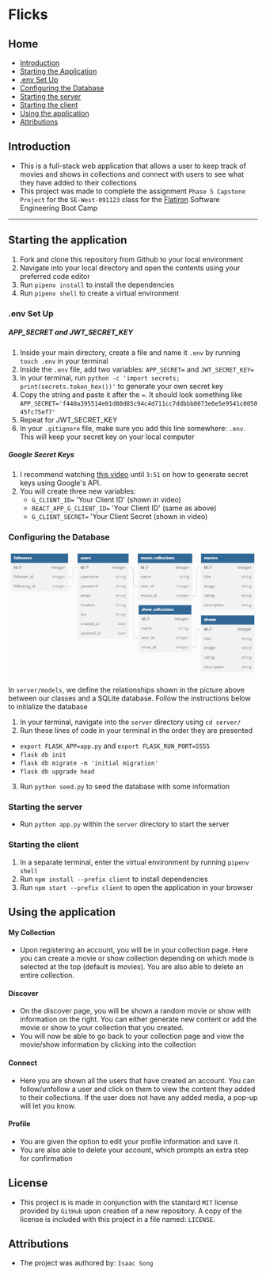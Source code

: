 # Flicks

## Home

* [Introduction](#introduction)
* [Starting the Application](#starting-the-application)
* [.env Set Up](#.env-set-up)
* [Configuring the Database](#configuring-the-database)
* [Starting the server](#starting-the-server)
* [Starting the client](#starting-the-client)
* [Using the application](#using-the-application)
* [Attributions](#attributions)


## Introduction

- This is a full-stack web application that allows a user to keep track of movies and shows in collections and connect with users to see what they have added to their collections
- This project was made to complete the assignment `Phase 5 Capstone Project` for the `SE-West-091123` class for the [Flatiron](https://flatironschool.com/) Software Engineering Boot Camp

---

## Starting the application

1. Fork and clone this repository from Github to your local environment
2. Navigate into your local directory and open the contents using your preferred code editor
3. Run `pipenv install` to install the dependencies
4. Run `pipenv shell` to create a virtual environment

### .env Set Up
##### APP_SECRET and JWT_SECRET_KEY
1. Inside your main directory, create a file and name it `.env` by running `touch .env` in your terminal
2. Inside the `.env` file, add two variables: `APP_SECRET=` and `JWT_SECRET_KEY=`
3. In your terminal, run `python -c 'import secrets; print(secrets.token_hex())'` to generate your own secret key
4. Copy the string and paste it after the `=`. It should look something like `APP_SECRET='f440a395514e01d80d85c94c4d711cc7ddbbb8073e0e5e9541c005045fc75ef7'`
5. Repeat for JWT_SECRET_KEY
6. In your `.gitignore` file, make sure you add this line somewhere: `.env`. This will keep your secret key on your local computer
##### Google Secret Keys
1. I recommend watching [this video](https://www.youtube.com/watch?v=roxC8SMs7HU) until `3:51` on how to generate secret keys using Google's API.
2. You will create three new variables:
    - `G_CLIENT_ID=` 'Your Client ID' (shown in video)
    - `REACT_APP_G_CLIENT_ID=` 'Your Client ID' (same as above)
    - `G_CLIENT_SECRET=` 'Your Client Secret (shown in video)

### Configuring the Database
![Diagram for our backend](client/public/flicksModels.PNG)

In `server/models`, we define the relationships shown in the picture above between our classes and a SQLite database. Follow the instructions below to initialize the database

1. In your terminal, navigate into the `server` directory using `cd server/`
2. Run these lines of code in your terminal in the order they are presented
- `export FLASK_APP=app.py` and `export FLASK_RUN_PORT=5555`
- `flask db init`
- `flask db migrate -m 'initial migration'`
- `flask db upgrade head`
3. Run `python seed.py` to seed the database with some information

### Starting the server
- Run `python app.py` within the `server` directory to start the server

### Starting the client
1. In a separate terminal, enter the virtual environment by running `pipenv shell`
2. Run `npm install --prefix client` to install dependencies
3. Run `npm start --prefix client` to open the application in your browser

## Using the application
#### My Collection
- Upon registering an account, you will be in your collection page. Here you can create a movie or show collection depending on which mode is selected at the top (default is movies). You are also able to delete an entire collection.
#### Discover
- On the discover page, you will be shown a random movie or show with information on the right. You can either generate new content or add the movie or show to your collection that you created.
- You will now be able to go back to your collection page and view the movie/show information by clicking into the collection
#### Connect
- Here you are shown all the users that have created an account. You can follow/unfollow a user and click on them to view the content they added to their collections. If the user does not have any added media, a pop-up will let you know.
#### Profile
- You are given the option to edit your profile information and save it.
- You are also able to delete your account, which prompts an extra step for confirmation

## License

- This project is is made in conjunction with the standard `MIT` license provided by `GitHub` upon creation of a new repository. A copy of the license is included with this project in a file named: `LICENSE`.

## Attributions

- The project was authored by: `Isaac Song`
